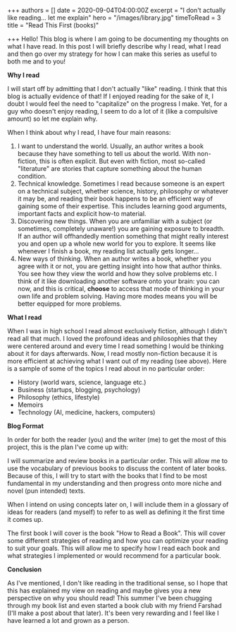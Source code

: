 +++
authors = []
date = 2020-09-04T04:00:00Z
excerpt = "I don't actually like reading... let me explain"
hero = "/images/library.jpg"
timeToRead = 3
title = "Read This First (books)"

+++
Hello! This blog is where I am going to be documenting my thoughts on what I have read. In this post I will briefly describe why I read, what I read and then go over my strategy for how I can make this series as useful to both me and to you!

**Why I read**

I will start off by admitting that I don't actually "like" reading. I think that this blog is actually evidence of that! If I enjoyed reading for the sake of it, I doubt I would feel the need to "capitalize" on the progress I make. Yet, for a guy who doesn't enjoy reading, I seem to do a lot of it (like a compulsive amount) so let me explain why.

When I think about why I read, I have four main reasons:

1. I want to understand the world. Usually, an author writes a book because they have something to tell us about the world. With non-fiction, this is often explicit. But even with fiction, most so-called "literature" are stories that capture something about the human condition.
2. Technical knowledge. Sometimes I read because someone is an expert on a technical subject, whether science, history, philosophy or whatever it may be, and reading their book happens to be an efficient way of gaining some of their expertise. This includes learning good arguments, important facts and explicit how-to material.
3. Discovering new things. When you are unfamiliar with a subject (or sometimes, completely unaware!) you are gaining exposure to breadth. If an author will offhandedly mention something that might really interest you and open up a whole new world for you to explore. It seems like whenever I finish a book, my reading list actually gets longer...
4. New ways of thinking. When an author writes a book, whether you agree with it or not, you are getting insight into how that author thinks. You see how they view the world and how they solve problems etc. I think of it like downloading another software onto your brain: you can now, and this is critical, **choose** to access that mode of thinking in your own life and problem solving. Having more modes means you will be better equipped for more problems.

**What I read**

When I was in high school I read almost exclusively fiction, although I didn't read all that much. I loved the profound ideas and philosophies that they were centered around and every time I read something I would be thinking about it for days afterwards. Now, I read mostly non-fiction because it is more efficient at achieving what I want out of my reading (see above). Here is a sample of some of the topics I read about in no particular order:

* History (world wars, science, language etc.)
* Business (startups, blogging, psychology)
* Philosophy (ethics, lifestyle)
* Memoirs
* Technology (AI, medicine, hackers, computers)

**Blog Format**

In order for both the reader (you) and the writer (me) to get the most of this project, this is the plan I've come up with:

I will summarize and review books in a particular order. This will allow me to use the vocabulary of previous books to discuss the content of later books. Because of this, I will try to start with the books that I find to be most fundamental in my understanding and then progress onto more niche and novel (pun intended) texts.

When I intend on using concepts later on, I will include them in a glossary of ideas for readers (and myself) to refer to as well as defining it the first time it comes up.

The first book I will cover is the book "How to Read a Book". This will cover some different strategies of reading and how you can optimize your reading to suit your goals. This will allow me to specify how I read each book and what strategies I implemented or would recommend for a particular book.

**Conclusion**

As I've mentioned, I don't like reading in the traditional sense, so I hope that this has explained my view on reading and maybe gives you a new perspective on why you should read! This summer I've been chugging through my book list and even started a book club with my friend Farshad (I'll make a post about that later). It's been very rewarding and I feel like I have learned a lot and grown as a person.